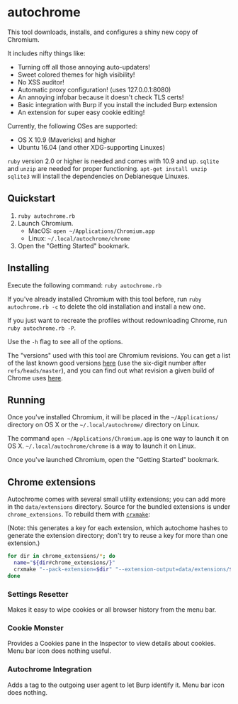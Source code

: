 # autochrome

This tool downloads, installs, and configures a shiny new copy of Chromium.

It includes nifty things like:

* Turning off all those annoying auto-updaters!
* Sweet colored themes for high visibility!
* No XSS auditor!
* Automatic proxy configuration! (uses 127.0.0.1:8080)
* An annoying infobar because it doesn't check TLS certs!
* Basic integration with Burp if you install the included Burp extension
* An extension for super easy cookie editing!

Currently, the following OSes are supported:

* OS X 10.9 (Mavericks) and higher
* Ubuntu 16.04 (and other XDG-supporting Linuxes)

`ruby` version 2.0 or higher is needed and comes with 10.9 and up.
`sqlite` and `unzip` are needed for proper functioning. `apt-get install unzip sqlite3` will install the dependencies on Debianesque Linuxes.

## Quickstart

1. `ruby autochrome.rb`
2. Launch Chromium.
   * MacOS: `open ~/Applications/Chromium.app`
   * Linux: `~/.local/autochrome/chrome`
3. Open the "Getting Started" bookmark.

## Installing

Execute the following command: `ruby autochrome.rb`

If you've already installed Chromium with this tool before, run `ruby autochrome.rb -c` to delete the old installation and install a new one.

If you just want to recreate the profiles without redownloading Chrome, run `ruby autochrome.rb -P`.

Use the `-h` flag to see all of the options.

The "versions" used with this tool are Chromium revisions. You can get a list of the last known good versions [here](http://chromium-status.appspot.com/revisions) (use the six-digit number after `refs/heads/master`), and you can find out what revision a given build of Chrome uses [here](http://omahaproxy.appspot.com/).

## Running

Once you've installed Chromium, it will be placed in the `~/Applications/` directory on OS X or the `~/.local/autochrome/` directory on Linux.

The command `open ~/Applications/Chromium.app` is one way to launch it on OS X. `~/.local/autochrome/chrome` is a way to launch it on Linux.

Once you've launched Chromium, open the "Getting Started" bookmark.

## Chrome extensions

Autochrome comes with several small utility extensions; you can add more in the
`data/extensions` directory.  Source for the bundled extensions is under
`chrome_extensions`.  To rebuild them with [`crxmake`](https://github.com/Constellation/crxmake):

(Note: this generates a key for each extension, which autochome hashes to
generate the extension directory; don't try to reuse a key for more than one
extension.)

~~~bash
for dir in chrome_extensions/*; do
  name="${dir#chrome_extensions/}"
  crxmake "--pack-extension=$dir" "--extension-output=data/extensions/${name}.crx"
done
~~~

### Settings Resetter

Makes it easy to wipe cookies or all browser history from the menu bar.

### Cookie Monster

Provides a Cookies pane in the Inspector to view details about cookies. Menu bar icon does nothing useful.

### Autochrome Integration

Adds a tag to the outgoing user agent to let Burp identify it. Menu bar icon does nothing.
